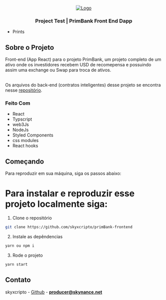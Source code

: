 

<!-- PROJECT LOGO -->
<br />

<p align="center">
  <a href="https://www.oprimorico.com.br/">
    <img src="https://github.com/skyxcripto/primBank-frontend/blob/main/public/print.png" alt="Logo">
  </a>

  <h3 align="center">Project Test | PrimBank Front End Dapp </h3>
</p>

- Prints 

<!-- ABOUT THE PROJECT -->

## Sobre o Projeto

Front-end (App React) para o projeto PrimBank, um projeto completo de um ativo onde os investidores recebem USD de recomepensa e possuindo assim uma exchange ou Swap 
para troca de ativos. 
<br/><br />


Os arquivos do back-end (contratos inteligentes) desse projeto se encontra nesse <a href="https://github.com/skyxcripto/primbank-contracts">repositório</a>. 

### Feito Com

- React
- Typscript
- web3Js 
- NodeJs
- Styled Components
- css modules
- React hooks 


<!-- GETTING STARTED -->

## Começando

Para reproduzir em sua máquina, siga os passos abaixo:

# Para instalar e reproduzir esse projeto localmente siga:

1. Clone o repositório 

```sh
git clone https://github.com/skyxcripto/primBank-frontend
```

2. Instale as depêndencias
```sh
yarn ou npm i 
```

3. Rode o projeto
```sh
yarn start 
```

## Contato

skyxcripto - [Github](https://github.com/skyxcripto) - **producer@skynance.net**
